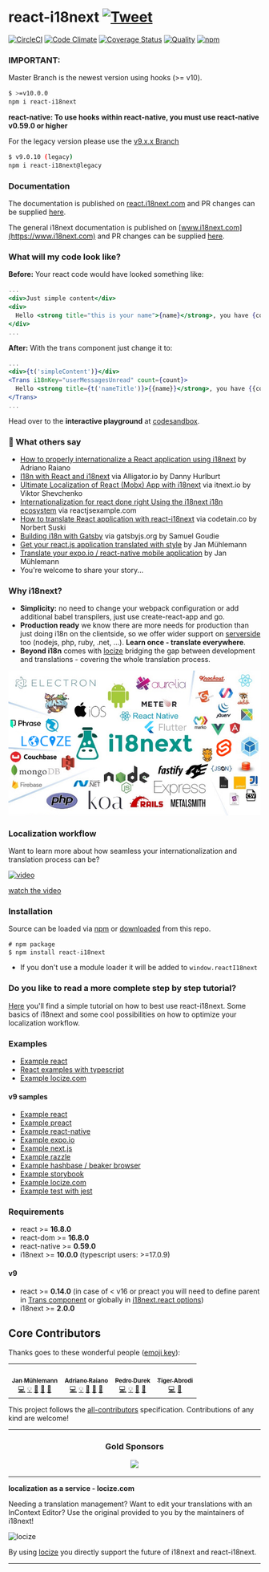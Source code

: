 # react-i18next [![Tweet](https://img.shields.io/twitter/url/http/shields.io.svg?style=social)](https://twitter.com/intent/tweet?text=Awesome%20react-i18next%20for%20react.js%20based%20on%20i18next%20internationalization%20ecosystem%20&url=https://github.com/i18next/react-i18next&via=jamuhl&hashtags=i18n,reactjs,js,dev)

[![CircleCI](https://circleci.com/gh/i18next/react-i18next.svg?style=svg)](https://circleci.com/gh/i18next/react-i18next)
[![Code Climate](https://codeclimate.com/github/codeclimate/codeclimate/badges/gpa.svg)](https://codeclimate.com/github/i18next/react-i18next)
[![Coverage Status](https://coveralls.io/repos/github/i18next/react-i18next/badge.svg)](https://coveralls.io/github/i18next/react-i18next)
[![Quality][quality-badge]][quality-url]
[![npm][npm-dl-badge]][npm-url]

[npm-icon]: https://nodei.co/npm/react-i18next.png?downloads=true
[npm-url]: https://npmjs.org/package/react-i18next
[quality-badge]: https://npm.packagequality.com/shield/react-i18next.svg
[quality-url]: https://packagequality.com/#?package=react-i18next
[npm-dl-badge]: https://img.shields.io/npm/dw/react-i18next

### IMPORTANT:

Master Branch is the newest version using hooks (>= v10).

```bash
$ >=v10.0.0
npm i react-i18next
```

**react-native: To use hooks within react-native, you must use react-native v0.59.0 or higher**

For the legacy version please use the [v9.x.x Branch](https://github.com/i18next/react-i18next/tree/v9.x.x)

```bash
$ v9.0.10 (legacy)
npm i react-i18next@legacy
```

### Documentation

The documentation is published on [react.i18next.com](https://react.i18next.com) and PR changes can be supplied [here](https://github.com/i18next/react-i18next-gitbook).

The general i18next documentation is published on [www.i18next.com](https://www.i18next.com) and PR changes can be supplied [here](https://github.com/i18next/i18next-gitbook).

### What will my code look like?

**Before:** Your react code would have looked something like:

```jsx
...
<div>Just simple content</div>
<div>
  Hello <strong title="this is your name">{name}</strong>, you have {count} unread message(s). <Link to="/msgs">Go to messages</Link>.
</div>
...
```

**After:** With the trans component just change it to:

```jsx
...
<div>{t('simpleContent')}</div>
<Trans i18nKey="userMessagesUnread" count={count}>
  Hello <strong title={t('nameTitle')}>{{name}}</strong>, you have {{count}} unread message. <Link to="/msgs">Go to messages</Link>.
</Trans>
...
```

Head over to the **interactive playground** at [codesandbox](https://codesandbox.io/s/1zxox032q).

### 📖 What others say

- [How to properly internationalize a React application using i18next](https://locize.com/blog/react-i18next/) by Adriano Raiano
- [I18n with React and i18next](https://alligator.io/react/i18n-with-react-and-i18next) via Alligator.io by Danny Hurlburt
- [Ultimate Localization of React (Mobx) App with i18next](https://itnext.io/ultimate-localization-of-react-mobx-app-with-i18next-efab77712149) via itnext.io by Viktor Shevchenko
- [Internationalization for react done right Using the i18next i18n ecosystem](https://reactjsexample.com/internationalization-for-react-done-right-using-the-i18next-i18n-ecosystem/) via reactjsexample.com
- [How to translate React application with react-i18next](https://codetain.com/blog/how-to-translate-react-application-with-react-i18next/) via codetain.co by Norbert Suski
- [Building i18n with Gatsby](https://www.gatsbyjs.org/blog/2017-10-17-building-i18n-with-gatsby/) via gatsbyjs.org by Samuel Goudie
- [Get your react.js application translated with style](https://medium.com/@jamuhl/get-your-react-js-application-translated-with-style-4ad090aefc2c) by Jan Mühlemann
- [Translate your expo.io / react-native mobile application](https://medium.com/@jamuhl/translate-your-expo-io-react-native-mobile-application-aa220b2362d2) by Jan Mühlemann
- You're welcome to share your story...

### Why i18next?

- **Simplicity:** no need to change your webpack configuration or add additional babel transpilers, just use create-react-app and go.
- **Production ready** we know there are more needs for production than just doing i18n on the clientside, so we offer wider support on [serverside](https://www.i18next.com/overview/supported-frameworks) too (nodejs, php, ruby, .net, ...). **Learn once - translate everywhere**.
- **Beyond i18n** comes with [locize](https://locize.com) bridging the gap between development and translations - covering the whole translation process.

![ecosystem](https://raw.githubusercontent.com/i18next/i18next/master/assets/i18next-ecosystem.jpg)

### Localization workflow

Want to learn more about how seamless your internationalization and translation process can be?

[![video](example/locize/video_sample.png)](https://youtu.be/osScyaGMVqo)

[watch the video](https://youtu.be/osScyaGMVqo)

### Installation

Source can be loaded via [npm](https://www.npmjs.com/package/react-i18next) or [downloaded](https://github.com/i18next/react-i18next/blob/master/react-i18next.min.js) from this repo.

```
# npm package
$ npm install react-i18next
```

- If you don't use a module loader it will be added to `window.reactI18next`

### Do you like to read a more complete step by step tutorial?

[Here](https://locize.com/blog/react-i18next/) you'll find a simple tutorial on how to best use react-i18next.
Some basics of i18next and some cool possibilities on how to optimize your localization workflow.

### Examples

- [Example react](https://github.com/i18next/react-i18next/tree/master/example/react)
- [React examples with typescript](https://github.com/i18next/react-i18next/tree/master/example/react-typescript)
- [Example locize.com](https://github.com/i18next/react-i18next/tree/master/example/locize)

#### v9 samples

- [Example react](https://github.com/i18next/react-i18next/tree/master/example/v9.x.x/react)
- [Example preact](https://github.com/i18next/react-i18next/tree/master/example/v9.x.x/preact)
- [Example react-native](https://github.com/i18next/react-i18next/tree/master/example/v9.x.x/reactnative-expo)
- [Example expo.io](https://github.com/i18next/react-i18next/tree/master/example/v9.x.x/reactnative-expo)
- [Example next.js](https://github.com/i18next/react-i18next/tree/master/example/v9.x.x/nextjs)
- [Example razzle](https://github.com/i18next/react-i18next/tree/master/example/v9.x.x/razzle-ssr)
- [Example hashbase / beaker browser](https://github.com/i18next/react-i18next/tree/master/example/v9.x.x/dat)
- [Example storybook](https://github.com/i18next/react-i18next/tree/master/example/v9.x.x/storybook)
- [Example locize.com](https://github.com/i18next/react-i18next/tree/master/example/v9.x.x/locize)
- [Example test with jest](https://github.com/i18next/react-i18next/tree/master/example/v9.x.x/test-jest)

### Requirements

- react >= **16.8.0**
- react-dom >= **16.8.0**
- react-native >= **0.59.0**
- i18next >= **10.0.0** (typescript users: >=17.0.9)

#### v9

- react >= **0.14.0** (in case of < v16 or preact you will need to define parent in [Trans component](https://react.i18next.com/legacy-v9/trans-component#trans-props) or globally in [i18next.react options](https://react.i18next.com/legacy-v9/trans-component#additional-options-on-i-18-next-init))
- i18next >= **2.0.0**

## Core Contributors

Thanks goes to these wonderful people ([emoji key](https://github.com/kentcdodds/all-contributors#emoji-key)):

<!-- ALL-CONTRIBUTORS-LIST:START - Do not remove or modify this section -->
<!-- prettier-ignore-start -->
<!-- markdownlint-disable -->
<table>
  <tr>
    <td align="center"><a href="http://twitter.com/jamuhl"><img src="https://avatars3.githubusercontent.com/u/977772?v=4?s=100" width="100px;" alt=""/><br /><sub><b>Jan Mühlemann</b></sub></a><br /><a href="https://github.com/i18next/react-i18next/commits?author=jamuhl" title="Code">💻</a> <a href="#example-jamuhl" title="Examples">💡</a> <a href="https://github.com/i18next/react-i18next/pulls?q=is%3Apr+reviewed-by%3Ajamuhl+" title="Reviewed Pull Requests">👀</a> <a href="https://github.com/i18next/react-i18next/commits?author=jamuhl" title="Documentation">📖</a> <a href="#question-jamuhl" title="Answering Questions">💬</a></td>
    <td align="center"><a href="http://twitter.com/#!/adrirai"><img src="https://avatars0.githubusercontent.com/u/1086194?v=4?s=100" width="100px;" alt=""/><br /><sub><b>Adriano Raiano</b></sub></a><br /><a href="https://github.com/i18next/react-i18next/commits?author=adrai" title="Code">💻</a> <a href="#example-adrai" title="Examples">💡</a> <a href="https://github.com/i18next/react-i18next/pulls?q=is%3Apr+reviewed-by%3Aadrai+" title="Reviewed Pull Requests">👀</a> <a href="https://github.com/i18next/react-i18next/commits?author=adrai" title="Documentation">📖</a> <a href="#question-adrai" title="Answering Questions">💬</a></td>
    <td align="center"><a href="https://github.com/pedrodurek"><img src="https://avatars1.githubusercontent.com/u/12190482?v=4?s=100" width="100px;" alt=""/><br /><sub><b>Pedro Durek</b></sub></a><br /><a href="https://github.com/i18next/react-i18next/commits?author=pedrodurek" title="Code">💻</a> <a href="#example-pedrodurek" title="Examples">💡</a> <a href="https://github.com/i18next/react-i18next/pulls?q=is%3Apr+reviewed-by%3Apedrodurek+" title="Reviewed Pull Requests">👀</a> <a href="#question-pedrodurek" title="Answering Questions">💬</a></td>
    <td align="center"><a href="https://tigerabrodi.dev/"><img src="https://avatars1.githubusercontent.com/u/49603590?v=4?s=100" width="100px;" alt=""/><br /><sub><b>Tiger Abrodi</b></sub></a><br /><a href="https://github.com/i18next/react-i18next/commits?author=tigerabrodi" title="Code">💻</a> <a href="https://github.com/i18next/react-i18next/pulls?q=is%3Apr+reviewed-by%3Atigerabrodi" title="Reviewed Pull Requests">👀</a></td>
  </tr>
</table>

<!-- markdownlint-restore -->
<!-- prettier-ignore-end -->

<!-- ALL-CONTRIBUTORS-LIST:END -->

This project follows the [all-contributors](https://github.com/kentcdodds/all-contributors) specification. Contributions of any kind are welcome!

---

<h3 align="center">Gold Sponsors</h3>

<p align="center">
  <a href="https://locize.com/" target="_blank">
    <img src="https://raw.githubusercontent.com/i18next/i18next/master/assets/locize_sponsor_240.gif" width="240px">
  </a>
</p>

---

**localization as a service - locize.com**

Needing a translation management? Want to edit your translations with an InContext Editor? Use the original provided to you by the maintainers of i18next!

![locize](https://locize.com/img/ads/github_locize.png)

By using [locize](http://locize.com/?utm_source=react_i18next_readme&utm_medium=github) you directly support the future of i18next and react-i18next.

---
